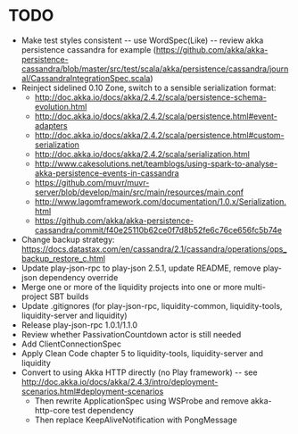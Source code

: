 TODO
====

* Make test styles consistent -- use WordSpec(Like) -- review akka persistence cassandra for example (https://github.com/akka/akka-persistence-cassandra/blob/master/src/test/scala/akka/persistence/cassandra/journal/CassandraIntegrationSpec.scala)
* Reinject sidelined 0.10 Zone, switch to a sensible serialization format:
  * http://doc.akka.io/docs/akka/2.4.2/scala/persistence-schema-evolution.html
  * http://doc.akka.io/docs/akka/2.4.2/scala/persistence.html#event-adapters
  * http://doc.akka.io/docs/akka/2.4.2/scala/persistence.html#custom-serialization
  * http://doc.akka.io/docs/akka/2.4.2/scala/serialization.html
  * http://www.cakesolutions.net/teamblogs/using-spark-to-analyse-akka-persistence-events-in-cassandra
  * https://github.com/muvr/muvr-server/blob/develop/main/src/main/resources/main.conf
  * http://www.lagomframework.com/documentation/1.0.x/Serialization.html
  * https://github.com/akka/akka-persistence-cassandra/commit/f40e25110b62ce0f7d8b52fe6c76ce656fc5b74e
* Change backup strategy: https://docs.datastax.com/en/cassandra/2.1/cassandra/operations/ops_backup_restore_c.html
* Update play-json-rpc to play-json 2.5.1, update README, remove play-json dependency override
* Merge one or more of the liquidity projects into one or more multi-project SBT builds
* Update .gitignores (for play-json-rpc, liquidity-common, liquidity-tools, liquidity-server and liquidity)
* Release play-json-rpc 1.0.1/1.1.0
* Review whether PassivationCountdown actor is still needed
* Add ClientConnectionSpec
* Apply Clean Code chapter 5 to liquidity-tools, liquidity-server and liquidity
* Convert to using Akka HTTP directly (no Play framework) -- see http://doc.akka.io/docs/akka/2.4.3/intro/deployment-scenarios.html#deployment-scenarios
  * Then rewrite ApplicationSpec using WSProbe and remove akka-http-core test dependency
  * Then replace KeepAliveNotification with PongMessage

